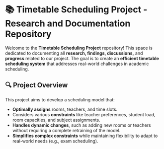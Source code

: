 # 📚 **Timetable Scheduling Project - Research and Documentation Repository**

Welcome to the **Timetable Scheduling Project** repository! This space is dedicated to documenting all **research, findings, discussions,** and **progress** related to our project. The goal is to create an **efficient timetable scheduling system** that addresses real-world challenges in academic scheduling.

## 🔍 **Project Overview**

This project aims to develop a scheduling model that:

* **Optimally assigns** rooms, teachers, and time slots.
* Considers various **constraints** like teacher preferences, student load, room capacities, and subject assignments.
* **Handles dynamic changes**, such as adding new rooms or teachers without requiring a complete retraining of the model.
* **Simplifies complex constraints** while maintaining flexibility to adapt to real-world needs (e.g., exam scheduling).
